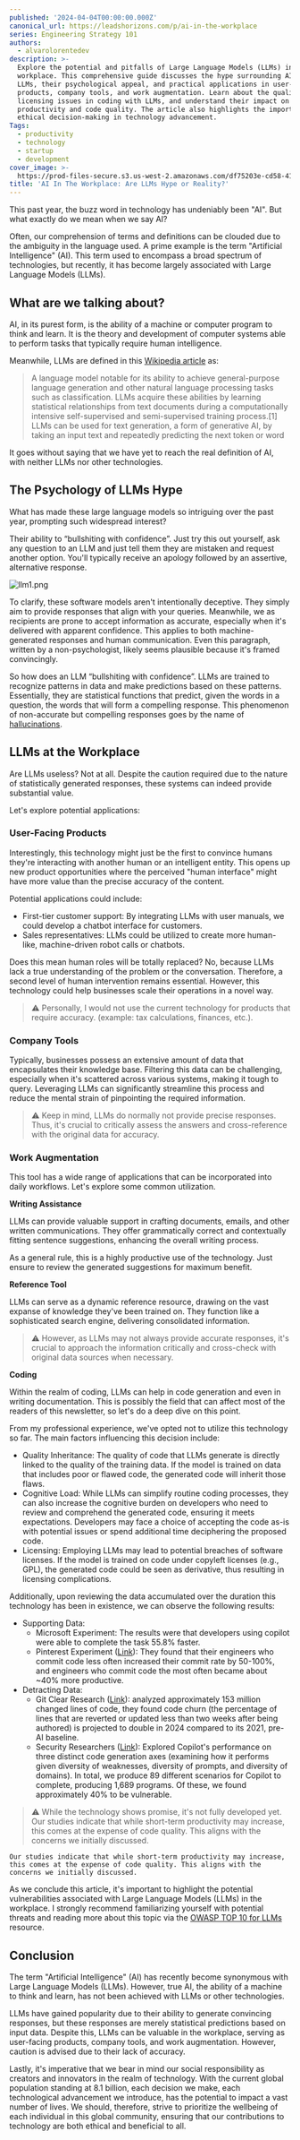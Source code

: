 ```yaml
---
published: '2024-04-04T00:00:00.000Z'
canonical_url: https://leadshorizons.com/p/ai-in-the-workplace
series: Engineering Strategy 101
authors:
  - alvarolorentedev
description: >-
  Explore the potential and pitfalls of Large Language Models (LLMs) in the
  workplace. This comprehensive guide discusses the hype surrounding AI and
  LLMs, their psychological appeal, and practical applications in user-facing
  products, company tools, and work augmentation. Learn about the quality and
  licensing issues in coding with LLMs, and understand their impact on
  productivity and code quality. The article also highlights the importance of
  ethical decision-making in technology advancement.
Tags:
  - productivity
  - technology
  - startup
  - development
cover_image: >-
  https://prod-files-secure.s3.us-west-2.amazonaws.com/df75203e-cd58-41eb-8339-d5bf4288eb0e/5695fb01-7665-42a8-9ec5-5f3400222df3/bearly-generated-image-PCT6BW.png?X-Amz-Algorithm=AWS4-HMAC-SHA256&X-Amz-Content-Sha256=UNSIGNED-PAYLOAD&X-Amz-Credential=ASIAZI2LB466R55VMWHB%2F20250213%2Fus-west-2%2Fs3%2Faws4_request&X-Amz-Date=20250213T120442Z&X-Amz-Expires=3600&X-Amz-Security-Token=IQoJb3JpZ2luX2VjEOv%2F%2F%2F%2F%2F%2F%2F%2F%2F%2FwEaCXVzLXdlc3QtMiJIMEYCIQDtznAG3nvKCEUnYmPtt6uyauyTmDcHF2Dvy9GaT8jazQIhAMTOMKbZlWiyx0ebpt0w50S%2BJgHuU91j30Ts9qWfeytWKv8DCBQQABoMNjM3NDIzMTgzODA1IgyZ3LJMehZAfinQ4vkq3AMXDiBJT34R3UrAIASVQX2ODlHantNvCYVXK%2FGzHfv%2F%2BG5MT4lbgUkkp%2BeiORAtOdwF%2FoeZuAjQQ5dfn%2BPEIy3brF1whw7QquM68kRHLtG24VmGPEQ0ueYwfGlGojqTVfmqkNOHNXQOkKKyNoZS8FiSONYZVQJHmAj88K2Eudl5gUT9q%2FLsV%2FglD7eWDlpi6yu5ErUKElYZGp48fEjVJ6Gk5pGel%2Fcqr%2Bih60B8GZ1x2wqBtiHPIXyh%2BG20BVqmutlffllqXiTQghqKKgiCAtWeoWnQQtIy97%2F8gX4gXBmq1mJ0QNgUO3E1g0U1X1bB3aVt7HCaWyR1pQGL7RUP0xsEm8uKyXN21a3Dw4LjMBIe760YMFKigHrzAxq7wdbp%2FT10zyseqgfF4%2F0qZh1V0xCGSttUKZ0C4AXC9z4OTr9mZ%2FEf0nvinPELlVraaYJ0PDA%2FeP0AaqxH2AHePFk9Nok9%2Bd5losCJl1g9cthiQQF4XJheXch8AIOjgQrPHwsR%2BMYqzNyyAGMDA0mS6GERHleRYDgPpdO4ygeGLdWrvWQtYooUNGDiLoWP9w6OTlab1qWdYsb495G3juX8hw43UkZffFbsEPhI2MUL31oyqQ3gidTT5l6951SV%2BB%2FxnzDtobe9BjqkAcfvHnb8GG2PoLLHSELz1CfNhtnq9Pf4W3dHP99%2F0K8yBk8JzleDCuQ70J8VcBIGypReEJzKj2Z3zhOJAn%2B5%2F0%2BZh17tnCz3ltFjjh6ZgVkM5wEcG3Li2uLd5ikY30qg%2FFetCQjHI9k9SGDBPUmbhNl9NPkfYkPVenVEeSUpM5rbkocsMoyJ4PoYi7BTPc%2BLQkLMB%2BG6z7CPr33XHaW1FCUwN5RQ&X-Amz-Signature=39dfe65818212b31e07be062209a69dc65c9c881182d3f34d50f88f38746987e&X-Amz-SignedHeaders=host&x-id=GetObject
title: 'AI In The Workplace: Are LLMs Hype or Reality?'
---
```


This past year, the buzz word in technology has undeniably been "AI". But what exactly do we mean when we say AI?


Often, our comprehension of terms and definitions can be clouded due to the ambiguity in the language used. A prime example is the term "Artificial Intelligence" (AI). This term used to encompass a broad spectrum of technologies, but recently, it has become largely associated with Large Language Models (LLMs).


## What are we talking about?


AI, in its purest form, is the ability of a machine or computer program to think and learn. It is the theory and development of computer systems able to perform tasks that typically require human intelligence. 


Meanwhile, LLMs are defined in this [Wikipedia article](https://en.wikipedia.org/wiki/Large_language_model) as: 


> A language model notable for its ability to achieve general-purpose language generation and other natural language processing tasks such as classification. LLMs acquire these abilities by learning statistical relationships from text documents during a computationally intensive self-supervised and semi-supervised training process.[1] LLMs can be used for text generation, a form of generative AI, by taking an input text and repeatedly predicting the next token or word


It goes without saying that we have yet to reach the real definition of AI, with neither LLMs nor other technologies.


## The Psychology of LLMs Hype


What has made these large language models so intriguing over the past year, prompting such widespread interest?


Their ability to “bullshiting with confidence”. Just try this out yourself, ask any question to an LLM and just tell them they are mistaken and request another option. You'll typically receive an apology followed by an assertive, alternative response.


![llm1.png](https://prod-files-secure.s3.us-west-2.amazonaws.com/df75203e-cd58-41eb-8339-d5bf4288eb0e/702b745b-8e9a-437c-a8ee-92063ef1b0c2/llm1.png?X-Amz-Algorithm=AWS4-HMAC-SHA256&X-Amz-Content-Sha256=UNSIGNED-PAYLOAD&X-Amz-Credential=ASIAZI2LB466UWAHMGNF%2F20250213%2Fus-west-2%2Fs3%2Faws4_request&X-Amz-Date=20250213T120443Z&X-Amz-Expires=3600&X-Amz-Security-Token=IQoJb3JpZ2luX2VjEOv%2F%2F%2F%2F%2F%2F%2F%2F%2F%2FwEaCXVzLXdlc3QtMiJHMEUCIQDHF9wH9A8dVndK7uVCXPeoG93CHm9f0hYnUyekGlVN8gIgCc5hDxkNWFjQfUTfkY%2BzfdwrQQTQfgJ0V41Rj0IfL8Qq%2FwMIFBAAGgw2Mzc0MjMxODM4MDUiDCL4aVW0Fk5zyAZLoCrcA5I9KxEFYsd%2B33Nw4br%2F8gEec58z8XEbL2t92tzRWVqdsinmI7Sb6woawu%2BH3aQ4W5VJT6nPJUuf3oITP6AgePj%2BobW0KachRqi8DSiwJ1n96HXBxmQ%2FA8XhAEg9%2BZBQhpSW6%2FP20uPzs8WE6NjpCZ%2BNXn6qoMtEIUhIci1164B4ioeT3ZDFd25xMJBxlO%2FoPGZ3%2FkMBu%2B2JkMuQ7EzQEggO282Sl9nu5zournBqFzHVK7xMimsls3RimTHtA6gvnizc6zt6yXnlG3I1CG7Kn0N%2BUKB9IASXNUmaunG8PVnWcsuUC%2B0n%2BtZrsK%2FwnEHbFCaaNNTCacG6%2FxPt19QKZy%2FpetYsCs%2F30POEOUVxdSD%2FgyKMs06zBbQp5qhf38SxH%2Fc3o12fUmacJwUrziEXO6h8qcdcITiJFtoezV0eKzXlJFff74KsunrDA%2BqjlirMqWbk6Wb07EJd4HX6sd2AGF7EDjCddKCOQZnH7X5F0Ews1MBYJtB57HhomQJHSCMGuxUmTqQN6iMyE78MGTsZ8SnpWExkNE56KFxh9A0rg75Zd8lBcvEVIe3iBtA5Q2qf8Z3yqk87SKlGnvZ9iVtqnB64a335mHwvp1Rxsc47%2FAdZyPDh%2BgKxd5OE%2FQ1wMIGit70GOqUBXoLkFahfpLv5eLRfY6elqdpGup03l2Mxb9nNgt%2FdgLCoZ5y6XmquC0ayHih9UneKYB2axu5w5mezRkQWizYaLxue1oedaAnRJiPOGt5UUkjNkGMWLExoPZIiD%2FS0K8vot4gJ9vSg70gTMZlyGFDUUD%2F5onJx9GCHQIPn4RaNxUlt297qFEBrRkxIivdogM%2BuNIfcSpjHXgmkq5YjS8S2gYBuQHP0&X-Amz-Signature=09717210285391779a1ff12bdc16c7f369cd8d24a0c873954edff86a6dca3011&X-Amz-SignedHeaders=host&x-id=GetObject)


To clarify, these software models aren't intentionally deceptive. They simply aim to provide responses that align with your queries. Meanwhile, we as recipients are prone to accept information as accurate, especially when it's delivered with apparent confidence. This applies to both machine-generated responses and human communication. Even this paragraph, written by a non-psychologist, likely seems plausible because it's framed convincingly.


So how does an LLM “bullshiting with confidence”. LLMs are trained to recognize patterns in data and make predictions based on these patterns. Essentially, they are statistical functions that predict, given the words in a question, the words that will form a compelling response. This phenomenon of non-accurate but compelling responses goes by the name of [hallucinations](https://en.wikipedia.org/wiki/Hallucination_(artificial_intelligence)).


## LLMs at the Workplace


Are LLMs useless? Not at all. Despite the caution required due to the nature of statistically generated responses, these systems can indeed provide substantial value.


Let's explore potential applications:


### User-Facing Products


Interestingly, this technology might just be the first to convince humans they're interacting with another human or an intelligent entity. This opens up new product opportunities where the perceived "human interface" might have more value than the precise accuracy of the content.


Potential applications could include:

- First-tier customer support: By integrating LLMs with user manuals, we could develop a chatbot interface for customers.
- Sales representatives: LLMs could be utilized to create more human-like, machine-driven robot calls or chatbots.

Does this mean human roles will be totally replaced? No, because LLMs lack a true understanding of the problem or the conversation. Therefore, a second level of human intervention remains essential. However, this technology could help businesses scale their operations in a novel way.


> ⚠️ Personally, I would not use the current technology for products that require accuracy. (example: tax calculations, finances, etc.).


### Company Tools 


Typically, businesses possess an extensive amount of data that encapsulates their knowledge base. Filtering this data can be challenging, especially when it's scattered across various systems, making it tough to query. Leveraging LLMs can significantly streamline this process and reduce the mental strain of pinpointing the required information.


> ⚠️ Keep in mind, LLMs do normally not provide precise responses. Thus, it's crucial to critically assess the answers and cross-reference with the original data for accuracy.


### Work Augmentation


This tool has a wide range of applications that can be incorporated into daily workflows. Let's explore some common utilization.


**Writing Assistance**


LLMs can provide valuable support in crafting documents, emails, and other written communications. They offer grammatically correct and contextually fitting sentence suggestions, enhancing the overall writing process.


As a general rule, this is a highly productive use of the technology. Just ensure to review the generated suggestions for maximum benefit.


**Reference Tool**


LLMs can serve as a dynamic reference resource, drawing on the vast expanse of knowledge they've been trained on. They function like a sophisticated search engine, delivering consolidated information.


> ⚠️ However, as LLMs may not always provide accurate responses, it's crucial to approach the information critically and cross-check with original data sources when necessary.


**Coding**


Within the realm of coding, LLMs can help in code generation and even in writing documentation. This is possibly the field that can affect most of the readers of this newsletter, so let's do a deep dive on this point.


From my professional experience, we've opted not to utilize this technology so far. The main factors influencing this decision include:

- Quality Inheritance: The quality of code that LLMs generate is directly linked to the quality of the training data. If the model is trained on data that includes poor or flawed code, the generated code will inherit those flaws.
- Cognitive Load: While LLMs can simplify routine coding processes, they can also increase the cognitive burden on developers who need to review and comprehend the generated code, ensuring it meets expectations. Developers may face a choice of accepting the code as-is with potential issues or spend additional time deciphering the proposed code.
- Licensing: Employing LLMs may lead to potential breaches of software licenses. If the model is trained on code under copyleft licenses (e.g., GPL), the generated code could be seen as derivative, thus resulting in licensing complications.

Additionally, upon reviewing the data accumulated over the duration this technology has been in existence, we can observe the following results:

- Supporting Data:
	- Microsoft Experiment: The results were that developers using copilot were able to complete the task 55.8% faster.
	- Pinterest  Experiment ([Link](https://www.youtube.com/watch?v=70Rc4wJRluA&t=1032s)):  They found that their engineers who commit code less often increased their commit rate by 50-100%, and engineers who commit code the most often became about ~40% more productive.
- Detracting Data:
	- Git Clear Research ([Link](https://www.gitclear.com/coding_on_copilot_data_shows_ais_downward_pressure_on_code_quality)): analyzed approximately 153 million changed lines of code, they found code churn (the percentage of lines that are reverted or updated less than two weeks after being authored) is projected to double in 2024 compared to its 2021, pre-AI baseline.
	- Security Researchers ([Link](https://www.theregister.com/2021/08/25/github_copilot_study/)): Explored Copilot's performance on three distinct code generation axes (examining how it performs given diversity of weaknesses, diversity of prompts, and diversity of domains). In total, we produce 89 different scenarios for Copilot to complete, producing 1,689 programs. Of these, we found approximately 40% to be vulnerable.

> ⚠️ While the technology shows promise, it's not fully developed yet.  
> Our studies indicate that while short-term productivity may increase, this comes at the expense of code quality. This aligns with the concerns we initially discussed.


	Our studies indicate that while short-term productivity may increase, this comes at the expense of code quality. This aligns with the concerns we initially discussed.


As we conclude this article, it's important to highlight the potential vulnerabilities associated with Large Language Models (LLMs) in the workplace. I strongly recommend familiarizing yourself with potential threats and reading more about this topic via the [OWASP TOP 10 for LLMs](https://owasp.org/www-project-top-10-for-large-language-model-applications/assets/PDF/OWASP-Top-10-for-LLMs-2023-slides-v1_0.pdf) resource.


## Conclusion


The term "Artificial Intelligence" (AI) has recently become synonymous with Large Language Models (LLMs). However, true AI, the ability of a machine to think and learn, has not been achieved with LLMs or other technologies. 

LLMs have gained popularity due to their ability to generate convincing responses, but these responses are merely statistical predictions based on input data. Despite this, LLMs can be valuable in the workplace, serving as user-facing products, company tools, and work augmentation. However, caution is advised due to their lack of accuracy. 


Lastly, it's imperative that we bear in mind our social responsibility as creators and innovators in the realm of technology. With the current global population standing at 8.1 billion, each decision we make, each technological advancement we introduce, has the potential to impact a vast number of lives. We should, therefore, strive to prioritize the wellbeing of each individual in this global community, ensuring that our contributions to technology are both ethical and beneficial to all.

